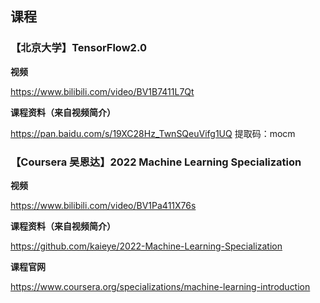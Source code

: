 ## 课程

### 【北京大学】TensorFlow2.0

**视频**

<https://www.bilibili.com/video/BV1B7411L7Qt>

**课程资料（来自视频简介）**

<https://pan.baidu.com/s/19XC28Hz_TwnSQeuVifg1UQ> 提取码：mocm

### 【Coursera 吴恩达】2022 Machine Learning Specialization

**视频**

<https://www.bilibili.com/video/BV1Pa411X76s>

**课程资料（来自视频简介）**

<https://github.com/kaieye/2022-Machine-Learning-Specialization>

**课程官网**

<https://www.coursera.org/specializations/machine-learning-introduction>